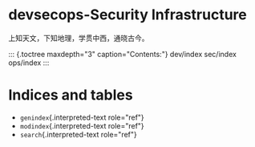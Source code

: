 # devsecops-Security Infrastructure

上知天文，下知地理，学贯中西，通晓古今。

::: {.toctree maxdepth="3" caption="Contents:"}
dev/index sec/index ops/index
:::

# Indices and tables

-   `genindex`{.interpreted-text role="ref"}
-   `modindex`{.interpreted-text role="ref"}
-   `search`{.interpreted-text role="ref"}
